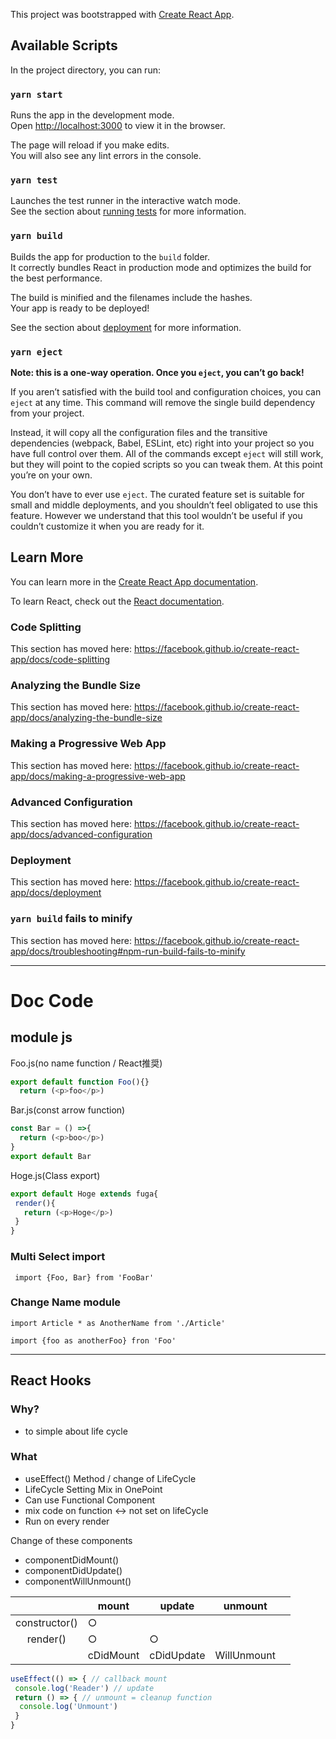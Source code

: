This project was bootstrapped with [Create React App](https://github.com/facebook/create-react-app).

## Available Scripts

In the project directory, you can run:

### `yarn start`

Runs the app in the development mode.<br />
Open [http://localhost:3000](http://localhost:3000) to view it in the browser.

The page will reload if you make edits.<br />
You will also see any lint errors in the console.

### `yarn test`

Launches the test runner in the interactive watch mode.<br />
See the section about [running tests](https://facebook.github.io/create-react-app/docs/running-tests) for more information.

### `yarn build`

Builds the app for production to the `build` folder.<br />
It correctly bundles React in production mode and optimizes the build for the best performance.

The build is minified and the filenames include the hashes.<br />
Your app is ready to be deployed!

See the section about [deployment](https://facebook.github.io/create-react-app/docs/deployment) for more information.

### `yarn eject`

**Note: this is a one-way operation. Once you `eject`, you can’t go back!**

If you aren’t satisfied with the build tool and configuration choices, you can `eject` at any time. This command will remove the single build dependency from your project.

Instead, it will copy all the configuration files and the transitive dependencies (webpack, Babel, ESLint, etc) right into your project so you have full control over them. All of the commands except `eject` will still work, but they will point to the copied scripts so you can tweak them. At this point you’re on your own.

You don’t have to ever use `eject`. The curated feature set is suitable for small and middle deployments, and you shouldn’t feel obligated to use this feature. However we understand that this tool wouldn’t be useful if you couldn’t customize it when you are ready for it.

## Learn More

You can learn more in the [Create React App documentation](https://facebook.github.io/create-react-app/docs/getting-started).

To learn React, check out the [React documentation](https://reactjs.org/).

### Code Splitting

This section has moved here: https://facebook.github.io/create-react-app/docs/code-splitting

### Analyzing the Bundle Size

This section has moved here: https://facebook.github.io/create-react-app/docs/analyzing-the-bundle-size

### Making a Progressive Web App

This section has moved here: https://facebook.github.io/create-react-app/docs/making-a-progressive-web-app

### Advanced Configuration

This section has moved here: https://facebook.github.io/create-react-app/docs/advanced-configuration

### Deployment

This section has moved here: https://facebook.github.io/create-react-app/docs/deployment

### `yarn build` fails to minify

This section has moved here: https://facebook.github.io/create-react-app/docs/troubleshooting#npm-run-build-fails-to-minify

---

# Doc Code

## module js

Foo.js(no name function / React推奨)
```js
export default function Foo(){}
  return (<p>foo</p>)
```

Bar.js(const arrow function)
```js
const Bar = () =>{
  return (<p>boo</p>)
}
export default Bar
```

Hoge.js(Class export)
```js
export default Hoge extends fuga{
 render(){
   return (<p>Hoge</p>)
 }
}
```

### Multi Select import
` import {Foo, Bar} from 'FooBar'`

### Change Name module

`import Article * as AnotherName from './Article'`

`import {foo as anotherFoo} fron 'Foo'`

---

## React Hooks

### Why?
- to simple about life cycle

### What
- useEffect() Method / change of LifeCycle
- LifeCycle Setting Mix in OnePoint
- Can use Functional Component
- mix code on function <-> not set on lifeCycle
- Run on every render

Change of these components
- componentDidMount()
- componentDidUpdate()
- componentWillUnmount()

|               | mount     | update     | unmount      |   |
|:-------------:|-----------|------------|--------------|---|
| constructor() |     ○     |            |              |   |
| render()      |     ○     |      ○     |              |   |
|               | cDidMount | cDidUpdate | WillUnmount  |   |

```js
useEffect(() => { // callback mount
 console.log('Reader') // update
 return () => { // unmount = cleanup function
  console.log('Unmount')
 }
}
```

